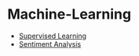 # Machine-Learning
>>
* [Supervised Learning](/Supervised_learning/readme.md)
* [Sentiment Analysis](/Sentiment_analysis)
